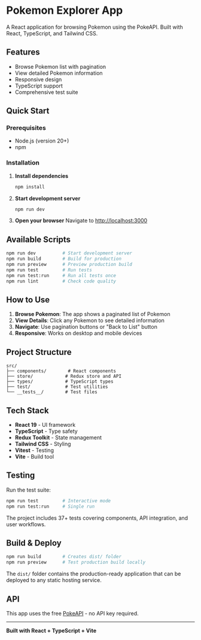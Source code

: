 # Pokemon Explorer App

A React application for browsing Pokemon using the PokeAPI. Built with React, TypeScript, and Tailwind CSS.

## Features

- Browse Pokemon list with pagination
- View detailed Pokemon information
- Responsive design
- TypeScript support
- Comprehensive test suite

## Quick Start

### Prerequisites
- Node.js (version 20+)
- npm

### Installation

1. **Install dependencies**
   ```bash
   npm install
   ```

2. **Start development server**
   ```bash
   npm run dev
   ```

3. **Open your browser**
   Navigate to [http://localhost:3000](http://localhost:3000)

## Available Scripts

```bash
npm run dev          # Start development server
npm run build        # Build for production
npm run preview      # Preview production build
npm run test         # Run tests
npm run test:run     # Run all tests once
npm run lint         # Check code quality
```

## How to Use

1. **Browse Pokemon**: The app shows a paginated list of Pokemon
2. **View Details**: Click any Pokemon to see detailed information
3. **Navigate**: Use pagination buttons or "Back to List" button
4. **Responsive**: Works on desktop and mobile devices

## Project Structure

```
src/
├── components/        # React components
├── store/            # Redux store and API
├── types/            # TypeScript types
├── test/             # Test utilities
└── __tests__/        # Test files
```

## Tech Stack

- **React 19** - UI framework
- **TypeScript** - Type safety
- **Redux Toolkit** - State management
- **Tailwind CSS** - Styling
- **Vitest** - Testing
- **Vite** - Build tool

## Testing

Run the test suite:
```bash
npm run test         # Interactive mode
npm run test:run     # Single run
```

The project includes 37+ tests covering components, API integration, and user workflows.

## Build & Deploy

```bash
npm run build        # Creates dist/ folder
npm run preview      # Test production build locally
```

The `dist/` folder contains the production-ready application that can be deployed to any static hosting service.

## API

This app uses the free [PokeAPI](https://pokeapi.co/) - no API key required.

---

**Built with React + TypeScript + Vite**